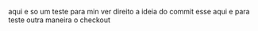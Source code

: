 
aqui e so um teste para min ver direito a ideia do commit
esse aqui e para teste outra maneira o checkout
